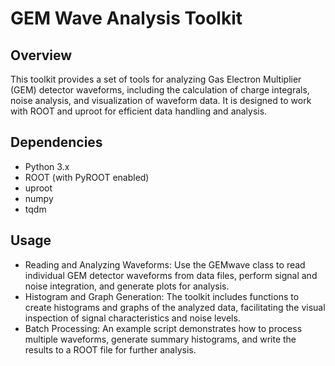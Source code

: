 # GEM Wave Analysis Toolkit

## Overview

This toolkit provides a set of tools for analyzing Gas Electron Multiplier (GEM) detector waveforms, including the calculation of charge integrals, noise analysis, and visualization of waveform data. It is designed to work with ROOT and uproot for efficient data handling and analysis.

## Dependencies

- Python 3.x
- ROOT (with PyROOT enabled)
- uproot
- numpy
- tqdm

## Usage

- Reading and Analyzing Waveforms: Use the GEMwave class to read individual GEM detector waveforms from data files, perform signal and noise integration, and generate plots for analysis.
- Histogram and Graph Generation: The toolkit includes functions to create histograms and graphs of the analyzed data, facilitating the visual inspection of signal characteristics and noise levels.
- Batch Processing: An example script demonstrates how to process multiple waveforms, generate summary histograms, and write the results to a ROOT file for further analysis.
